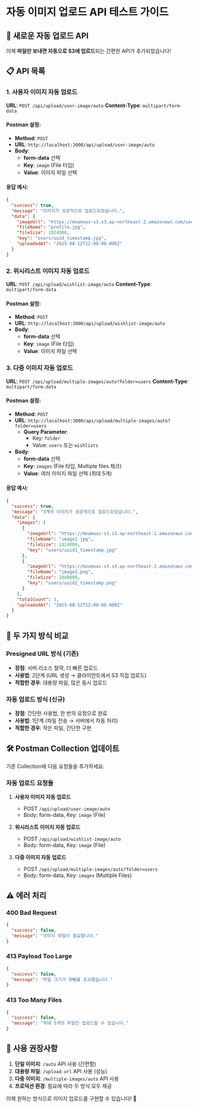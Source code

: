 # 자동 이미지 업로드 API 테스트 가이드

## 🚀 새로운 자동 업로드 API

이제 **파일만 보내면 자동으로 S3에 업로드**되는 간편한 API가 추가되었습니다!

## 📋 API 목록

### 1. 사용자 이미지 자동 업로드
**URL**: `POST /api/upload/user-image/auto`
**Content-Type**: `multipart/form-data`

#### Postman 설정:
- **Method**: `POST`
- **URL**: `http://localhost:3000/api/upload/user-image/auto`
- **Body**: 
  - **form-data** 선택
  - **Key**: `image` (File 타입)
  - **Value**: 이미지 파일 선택

#### 응답 예시:
```json
{
  "success": true,
  "message": "이미지가 성공적으로 업로드되었습니다.",
  "data": {
    "imageUrl": "https://moamoas-s3.s3.ap-northeast-2.amazonaws.com/users/uuid_timestamp.jpg",
    "fileName": "profile.jpg",
    "fileSize": 1024000,
    "key": "users/uuid_timestamp.jpg",
    "uploadedAt": "2025-08-12T12:00:00.000Z"
  }
}
```

### 2. 위시리스트 이미지 자동 업로드
**URL**: `POST /api/upload/wishlist-image/auto`
**Content-Type**: `multipart/form-data`

#### Postman 설정:
- **Method**: `POST`
- **URL**: `http://localhost:3000/api/upload/wishlist-image/auto`
- **Body**: 
  - **form-data** 선택
  - **Key**: `image` (File 타입)
  - **Value**: 이미지 파일 선택

### 3. 다중 이미지 자동 업로드
**URL**: `POST /api/upload/multiple-images/auto?folder=users`
**Content-Type**: `multipart/form-data`

#### Postman 설정:
- **Method**: `POST`
- **URL**: `http://localhost:3000/api/upload/multiple-images/auto?folder=users`
  - **Query Parameter**: 
    - Key: `folder`
    - Value: `users` 또는 `wishlists`
- **Body**: 
  - **form-data** 선택
  - **Key**: `images` (File 타입, Multiple files 체크)
  - **Value**: 여러 이미지 파일 선택 (최대 5개)

#### 응답 예시:
```json
{
  "success": true,
  "message": "3개의 이미지가 성공적으로 업로드되었습니다.",
  "data": {
    "images": [
      {
        "imageUrl": "https://moamoas-s3.s3.ap-northeast-2.amazonaws.com/users/uuid1_timestamp.jpg",
        "fileName": "image1.jpg",
        "fileSize": 1024000,
        "key": "users/uuid1_timestamp.jpg"
      },
      {
        "imageUrl": "https://moamoas-s3.s3.ap-northeast-2.amazonaws.com/users/uuid2_timestamp.png",
        "fileName": "image2.png",
        "fileSize": 2048000,
        "key": "users/uuid2_timestamp.png"
      }
    ],
    "totalCount": 3,
    "uploadedAt": "2025-08-12T12:00:00.000Z"
  }
}
```

## 🔄 두 가지 방식 비교

### Presigned URL 방식 (기존)
- **장점**: 서버 리소스 절약, 더 빠른 업로드
- **사용법**: 2단계 (URL 생성 → 클라이언트에서 S3 직접 업로드)
- **적합한 경우**: 대용량 파일, 많은 동시 업로드

### 자동 업로드 방식 (신규)
- **장점**: 간단한 사용법, 한 번의 요청으로 완료
- **사용법**: 1단계 (파일 전송 → 서버에서 자동 처리)
- **적합한 경우**: 작은 파일, 간단한 구현

## 🛠️ Postman Collection 업데이트

기존 Collection에 다음 요청들을 추가하세요:

### 자동 업로드 요청들
1. **사용자 이미지 자동 업로드**
   - POST `/api/upload/user-image/auto`
   - Body: form-data, Key: `image` (File)

2. **위시리스트 이미지 자동 업로드**
   - POST `/api/upload/wishlist-image/auto`
   - Body: form-data, Key: `image` (File)

3. **다중 이미지 자동 업로드**
   - POST `/api/upload/multiple-images/auto?folder=users`
   - Body: form-data, Key: `images` (Multiple Files)

## ⚠️ 에러 처리

### 400 Bad Request
```json
{
  "success": false,
  "message": "이미지 파일이 필요합니다."
}
```

### 413 Payload Too Large
```json
{
  "success": false,
  "message": "파일 크기가 5MB를 초과했습니다."
}
```

### 413 Too Many Files
```json
{
  "success": false,
  "message": "최대 5개의 파일만 업로드할 수 있습니다."
}
```

## 🎯 사용 권장사항

1. **단일 이미지**: `/auto` API 사용 (간편함)
2. **대용량 파일**: `/upload-url` API 사용 (성능)
3. **다중 이미지**: `/multiple-images/auto` API 사용
4. **프로덕션 환경**: 필요에 따라 두 방식 모두 제공

이제 원하는 방식으로 이미지 업로드를 구현할 수 있습니다! 🎉
